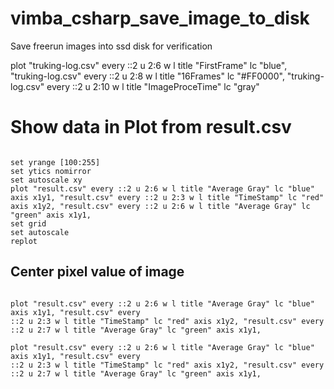 # vimba_csharp_save_image_to_disk
Save freerun images into ssd disk for verification




plot "truking-log.csv" every ::2 u 2:6 w l title "FirstFrame" lc "blue", "truking-log.csv" every ::2 u 2:8 w l title "16Frames" lc "#FF0000",  "truking-log.csv" every ::2 u 2:10 w l title "ImageProceTime" lc "gray"







# Show data in Plot from result.csv



```

set yrange [100:255]
set ytics nomirror 
set autoscale xy
plot "result.csv" every ::2 u 2:6 w l title "Average Gray" lc "blue" axis x1y1, "result.csv" every ::2 u 2:3 w l title "TimeStamp" lc "red" axis x1y2, "result.csv" every ::2 u 2:6 w l title "Average Gray" lc "green" axis x1y1, 
set grid 
set autoscale
replot 

```


## Center pixel value of image

```

plot "result.csv" every ::2 u 2:6 w l title "Average Gray" lc "blue" axis x1y1, "result.csv" every 
::2 u 2:3 w l title "TimeStamp" lc "red" axis x1y2, "result.csv" every ::2 u 2:7 w l title "Average Gray" lc "green" axis x1y1,   

plot "result.csv" every ::2 u 2:6 w l title "Average Gray" lc "blue" axis x1y1, "result.csv" every 
::2 u 2:3 w l title "TimeStamp" lc "red" axis x1y2, "result.csv" every ::2 u 2:7 w l title "Average Gray" lc "green" axis x1y1, 

```